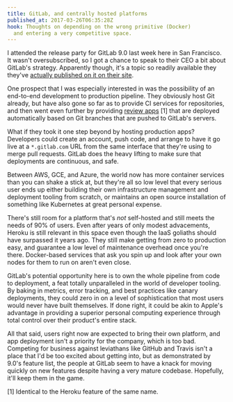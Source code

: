 ```yaml
---
title: GitLab, and centrally hosted platforms
published_at: 2017-03-26T06:35:28Z
hook: Thoughts on depending on the wrong primitive (Docker)
  and entering a very competitive space.
---
```


I attended the release party for GitLab 9.0 last week here
in San Francisco. It wasn't oversubscribed, so I got a
chance to speak to their CEO a bit about GitLab's strategy.
Apparently though, it's a topic so readily available they
they've [actually published on it on their site][strategy].

One prospect that I was especially interested in was the
possibility of an end-to-end development to production
pipeline. They obviously host Git already, but have also
gone so far as to provide CI services for repositories, and
then went even further by providing [review
apps][review-apps] [1] that are deployed automatically
based on Git branches that are pushed to GitLab's servers.

What if they took it one step beyond by hosting production
apps? Developers could create an account, push code, and
arrange to have it go live at a `*.gitlab.com` URL from the
same interface that they're using to merge pull requests.
GitLab does the heavy lifting to make sure that deployments
are continuous, and safe.

Between AWS, GCE, and Azure, the world now has more
container services than you can shake a stick at, but
they're all so low level that every serious user ends up
either building their own infrastructure management and
deployment tooling from scratch, or maintains an open
source installation of something like Kubernetes at great
personal expense.

There's still room for a platform that's _not_ self-hosted
and still meets the needs of 90% of users. Even after years
of only modest advacements, Heroku is still relevant in
this space even though the IaaS goliaths should have
surpassed it years ago. They still make getting from zero
to production easy, and guarantee a low level of
maintenance overhead once you're there. Docker-based
services that ask you spin up and look after your own nodes
for them to run on aren't even close.

GitLab's potential opportunity here is to own the whole
pipeline from code to deployment, a feat totally
unparalleled in the world of developer tooling. By baking
in metrics, error tracking, and best practices like canary
deployments, they could zero in on a level of
sophistication that most users would never have built
themselves. If done right, it could be akin to Apple's
advantage in providing a superior personal computing
experience through total control over their product's
entire stack.

All that said, users right now are expected to bring their
own platform, and app deployment isn't a priority for the
company, which is too bad. Competing for business against
leviathans like GitHub and Travis isn't a place that I'd
be too excited about getting into, but as demonstrated by
9.0's feature list, the people at GitLab seem to have a
knack for moving quickly on new features despite having a
very mature codebase. Hopefully, it'll keep them in the
game.

[1] Identical to the Heroku feature of the same name.

[review-apps]: https://docs.gitlab.com/ce/ci/review_apps/
[strategy]: https://about.gitlab.com/strategy/
